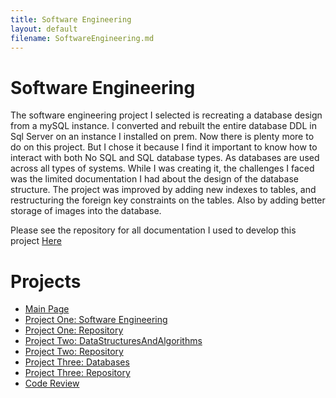 ```yaml
---
title: Software Engineering
layout: default
filename: SoftwareEngineering.md
--- 
```


# Software Engineering

  The software engineering project I selected is recreating a database design from a mySQL instance. I converted and rebuilt the entire database DDL in Sql Server on an instance I installed on prem. Now there is plenty more to do on this project. But I chose it because I find it important to know how to interact with both No SQL and SQL database types. As databases are used across all types of systems.
	While I was creating it, the challenges I faced was the limited documentation I had about the design of the database structure. The project was improved by adding new indexes to tables, and restructuring the foreign key constraints on the tables. Also by adding better storage of images into the database.

Please see the repository for all documentation I used to develop this project [Here](https://github.com/FranklinAf/FranklinAf.github.io/tree/main/SoftwareEngineering)<br>

# Projects
* [Main Page](https://franklinaf.github.io/)
* [Project One: Software Engineering](https://franklinaf.github.io/SoftwareEngineering.html)<br>
* [Project One: Repository](https://github.com/FranklinAf/FranklinAf.github.io/tree/main/SoftwareEngineering)<br>
* [Project Two: DataStructuresAndAlgorithms](https://franklinaf.github.io/DataStructuresAndAlgorithms.html)<br>
* [Project Two: Repository](https://github.com/FranklinAf/FranklinAf.github.io/tree/main/DataStructuresAndAlgorithms)<br>
* [Project Three: Databases](https://franklinaf.github.io/Databases.html)<br>
* [Project Three: Repository](https://github.com/FranklinAf/FranklinAf.github.io/tree/main/Databases)<br>
* [Code Review](https://youtu.be/odyTVEPVghs)<br>
